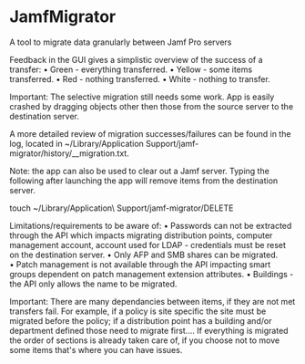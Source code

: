 # JamfMigrator
A tool to migrate data granularly between Jamf Pro servers

Feedback in the GUI gives a simplistic overview of the success of a transfer:
• Green - everything transferred.
• Yellow - some items transferred.
• Red - nothing transferred.
• White - nothing to transfer.

Important: The selective migration still needs some work.  App is easily crashed by dragging objects other then those from the source server to the destination server.

A more detailed review of migration successes/failures can be found in the log, located in ~/Library/Application Support/jamf-migrator/history/<date>_<time>_migration.txt.

Note: the app can also be used to clear out a Jamf server.  Typing the following after launching the app will remove items from the destination server.

touch ~/Library/Application\ Support/jamf-migrator/DELETE

Limitations/requirements to be aware of:
• Passwords can not be extracted through the API which impacts migrating distribution points, computer management account, account used for LDAP - credentials must be reset on the destination server.
• Only AFP and SMB shares can be migrated.
• Patch management is not available through the API impacting smart groups dependent on patch management extension attributes.
• Buildings - the API only allows the name to be migrated.

Important: 
There are many dependancies between items, if they are not met transfers fail.  For example, if a policy is site specific the site must be migrated before the policy; if a distribution point has a building and/or department defined those need to migrate first....  If everything is migrated the order of sections is already taken care of, if you choose not to move some items that's where you can have issues.
